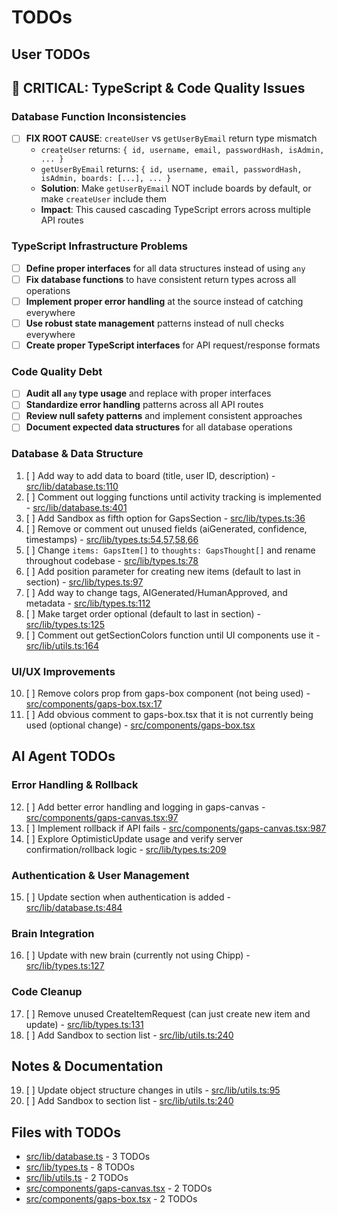 # TODOs

## User TODOs

## 🚨 CRITICAL: TypeScript & Code Quality Issues

### Database Function Inconsistencies
- [ ] **FIX ROOT CAUSE**: `createUser` vs `getUserByEmail` return type mismatch
  - `createUser` returns: `{ id, username, email, passwordHash, isAdmin, ... }`
  - `getUserByEmail` returns: `{ id, username, email, passwordHash, isAdmin, boards: [...], ... }`
  - **Solution**: Make `getUserByEmail` NOT include boards by default, or make `createUser` include them
  - **Impact**: This caused cascading TypeScript errors across multiple API routes

### TypeScript Infrastructure Problems
- [ ] **Define proper interfaces** for all data structures instead of using `any`
- [ ] **Fix database functions** to have consistent return types across all operations
- [ ] **Implement proper error handling** at the source instead of catching everywhere
- [ ] **Use robust state management** patterns instead of null checks everywhere
- [ ] **Create proper TypeScript interfaces** for API request/response formats

### Code Quality Debt
- [ ] **Audit all `any` type usage** and replace with proper interfaces
- [ ] **Standardize error handling** patterns across all API routes
- [ ] **Review null safety patterns** and implement consistent approaches
- [ ] **Document expected data structures** for all database operations

### Database & Data Structure
1. [ ] Add way to add data to board (title, user ID, description) - [src/lib/database.ts:110](src/lib/database.ts#L110)
2. [ ] Comment out logging functions until activity tracking is implemented - [src/lib/database.ts:401](src/lib/database.ts#L401)
3. [ ] Add Sandbox as fifth option for GapsSection - [src/lib/types.ts:36](src/lib/types.ts#L36)
4. [ ] Remove or comment out unused fields (aiGenerated, confidence, timestamps) - [src/lib/types.ts:54,57,58,66](src/lib/types.ts#L54)
5. [ ] Change `items: GapsItem[]` to `thoughts: GapsThought[]` and rename throughout codebase - [src/lib/types.ts:78](src/lib/types.ts#L78)
6. [ ] Add position parameter for creating new items (default to last in section) - [src/lib/types.ts:97](src/lib/types.ts#L97)
7. [ ] Add way to change tags, AIGenerated/HumanApproved, and metadata - [src/lib/types.ts:112](src/lib/types.ts#L112)
8. [ ] Make target order optional (default to last in section) - [src/lib/types.ts:125](src/lib/types.ts#L125)
9. [ ] Comment out getSectionColors function until UI components use it - [src/lib/utils.ts:164](src/lib/utils.ts#L164)

### UI/UX Improvements
10. [ ] Remove colors prop from gaps-box component (not being used) - [src/components/gaps-box.tsx:17](src/components/gaps-box.tsx#L17)
11. [ ] Add obvious comment to gaps-box.tsx that it is not currently being used (optional change) - [src/components/gaps-box.tsx](src/components/gaps-box.tsx)

## AI Agent TODOs

### Error Handling & Rollback
12. [ ] Add better error handling and logging in gaps-canvas - [src/components/gaps-canvas.tsx:97](src/components/gaps-canvas.tsx#L97)
13. [ ] Implement rollback if API fails - [src/components/gaps-canvas.tsx:987](src/components/gaps-canvas.tsx#L987)
14. [ ] Explore OptimisticUpdate<T> usage and verify server confirmation/rollback logic - [src/lib/types.ts:209](src/lib/types.ts#L209)

### Authentication & User Management
15. [ ] Update section when authentication is added - [src/lib/database.ts:484](src/lib/database.ts#L484)

### Brain Integration
16. [ ] Update with new brain (currently not using Chipp) - [src/lib/types.ts:127](src/lib/types.ts#L127)

### Code Cleanup
17. [ ] Remove unused CreateItemRequest (can just create new item and update) - [src/lib/types.ts:131](src/lib/types.ts#L131)
18. [ ] Add Sandbox to section list - [src/lib/utils.ts:240](src/lib/utils.ts#L240)

## Notes & Documentation
19. [ ] Update object structure changes in utils - [src/lib/utils.ts:95](src/lib/utils.ts#L95)
20. [ ] Add Sandbox to section list - [src/lib/utils.ts:240](src/lib/utils.ts#L240)

## Files with TODOs
- [src/lib/database.ts](src/lib/database.ts) - 3 TODOs
- [src/lib/types.ts](src/lib/types.ts) - 8 TODOs  
- [src/lib/utils.ts](src/lib/utils.ts) - 2 TODOs
- [src/components/gaps-canvas.tsx](src/components/gaps-canvas.tsx) - 2 TODOs
- [src/components/gaps-box.tsx](src/components/gaps-box.tsx) - 2 TODOs 